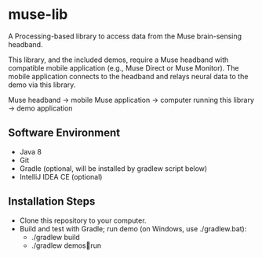 # muse-lib
A Processing-based library to access data from the Muse brain-sensing headband.

This library, and the included demos, require a Muse headband with compatible
mobile application (e.g., Muse Direct or Muse Monitor).  The mobile application
connects to the headband and relays neural data to the demo via this library.

Muse headband -> mobile Muse application -> computer running this library -> demo application

## Software Environment

* Java 8
* Git
* Gradle (optional, will be installed by gradlew script below)
* IntelliJ IDEA CE (optional)

## Installation Steps

* Clone this repository to your computer.
* Build and test with Gradle; run demo (on Windows, use ./gradlew.bat):
  * ./gradlew build
  * ./gradlew demos:bubbles:run
